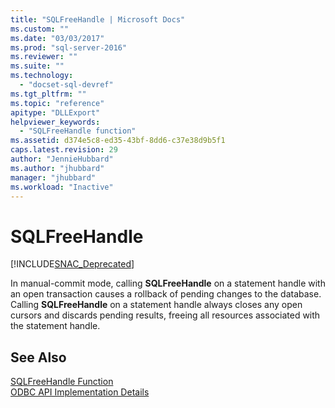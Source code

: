 ```yaml
---
title: "SQLFreeHandle | Microsoft Docs"
ms.custom: ""
ms.date: "03/03/2017"
ms.prod: "sql-server-2016"
ms.reviewer: ""
ms.suite: ""
ms.technology: 
  - "docset-sql-devref"
ms.tgt_pltfrm: ""
ms.topic: "reference"
apitype: "DLLExport"
helpviewer_keywords: 
  - "SQLFreeHandle function"
ms.assetid: d374e5c8-ed35-43bf-8dd6-c37e38d9b5f1
caps.latest.revision: 29
author: "JennieHubbard"
ms.author: "jhubbard"
manager: "jhubbard"
ms.workload: "Inactive"
---
```

# SQLFreeHandle
[!INCLUDE[SNAC_Deprecated](../../includes/snac-deprecated.md)]

  In manual-commit mode, calling **SQLFreeHandle** on a statement handle with an open transaction causes a rollback of pending changes to the database. Calling **SQLFreeHandle** on a statement handle always closes any open cursors and discards pending results, freeing all resources associated with the statement handle.  
  
## See Also  
 [SQLFreeHandle Function](http://go.microsoft.com/fwlink/?LinkId=59345)   
 [ODBC API Implementation Details](../../relational-databases/native-client-odbc-api/odbc-api-implementation-details.md)  
  
  
